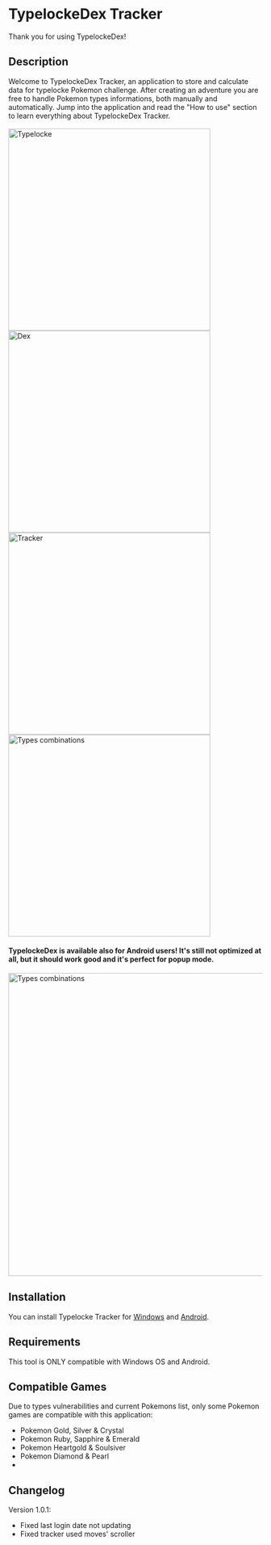 # TypelockeDex Tracker

Thank you for using TypelockeDex!

## Description
Welcome to TypelockeDex Tracker, an application to store and calculate data for typelocke Pokemon challenge. After creating an adventure you are free to handle Pokemon types informations, both manually and automatically. Jump into the application and read the "How to use" section to learn everything about TypelockeDex Tracker. <br><br>
<img src="https://github.com/LoreStat/typelocke_dex/assets/138003780/a5c5170b-9002-4085-ae34-ecdc5c2ad74c" alt="Typelocke" width="400"/>
<img src="https://github.com/LoreStat/typelocke_dex/assets/138003780/7339ed19-5e76-425b-900d-4d6c20554864" alt="Dex" width="400"/>
<img src="https://github.com/LoreStat/typelocke_dex/assets/138003780/55d29687-7603-445e-bc98-2ed94cbe63a0" alt="Tracker" width="400"/>
<img src="https://github.com/LoreStat/typelocke_dex/assets/138003780/788d4ab7-7b1d-4203-9fd2-2969592b0b6d" alt="Types combinations" width="400"/>

#### TypelockeDex is available also for Android users! It's still not optimized at all, but it should work good and it's perfect for popup mode.
<img src="https://github.com/LoreStat/typelocke_dex/assets/138003780/e16cc99f-b922-4f8c-9c44-bc4e51c57257" alt="Types combinations" width="600"/>

## Installation
You can install Typelocke Tracker for [Windows](https://mega.nz/file/QiFDHR4S#0oEE4sFr6FdPL33Z06XTU0XqQoz_0FOxy0GYS5V-YqM) and [Android](https://mega.nz/file/V6sAHSLS#84YqKIzUPQM5jNhiK2q_2kKP79Jqx_2zb6-MxfKmM5k).

## Requirements
This tool is ONLY compatible with Windows OS and Android.

## Compatible Games
Due to types vulnerabilities and current Pokemons list, only some Pokemon games are compatible with this application:
- Pokemon Gold, Silver & Crystal
- Pokemon Ruby, Sapphire & Emerald
- Pokemon Heartgold & Soulsiver
- Pokemon Diamond & Pearl
- 
## Changelog
Version 1.0.1:
- Fixed last login date not updating
- Fixed tracker used moves' scroller
